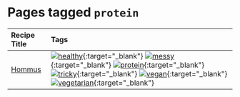 # Pages tagged `protein`

|Recipe Title|Tags
|:---|:---|
|[Hommus](../recipes/hommus.md)|[![healthy](https://img.shields.io/badge/tag-healthy-7ca620)](tags/healthy.md){:target="_blank"} [![messy](https://img.shields.io/badge/tag-messy-8ce6fc)](tags/messy.md){:target="_blank"} [![protein](https://img.shields.io/badge/tag-protein-b6c680)](tags/protein.md){:target="_blank"} [![tricky](https://img.shields.io/badge/tag-tricky-b62aa6)](tags/tricky.md){:target="_blank"} [![vegan](https://img.shields.io/badge/tag-vegan-6f4790)](tags/vegan.md){:target="_blank"} [![vegetarian](https://img.shields.io/badge/tag-vegetarian-473080)](tags/vegetarian.md){:target="_blank"}|